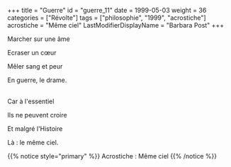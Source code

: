 +++
title = "Guerre"
id = "guerre_11"
date = 1999-05-03
weight = 36
categories = ["Révolte"]
tags = ["philosophie", "1999", "acrostiche"]
acrostiche = "Même ciel"
LastModifierDisplayName = "Barbara Post"
+++

Marcher sur une âme

Ecraser un cœur

Mêler sang et peur

En guerre, le drame.

 \
Car à l'essentiel

Ils ne peuvent croire

Et malgré l'Histoire

Là : le même ciel.

{{% notice style="primary" %}}
Acrostiche : Même ciel
{{% /notice %}}

